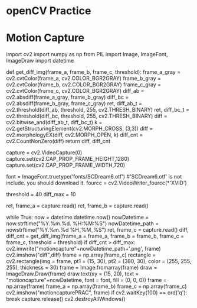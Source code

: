 # openCV  Practice
# Motion Capture

import cv2
import numpy as np
from PIL import Image, ImageFont, ImageDraw
import datetime

def get_diff_img(frame_a, frame_b, frame_c, threshold):
    frame_a_gray = cv2.cvtColor(frame_a, cv2.COLOR_BGR2GRAY)
    frame_b_gray = cv2.cvtColor(frame_b, cv2.COLOR_BGR2GRAY)
    frame_c_gray = cv2.cvtColor(frame_c, cv2.COLOR_BGR2GRAY)
    diff_ab = cv2.absdiff(frame_a_gray, frame_b_gray)
    diff_bc = cv2.absdiff(frame_b_gray, frame_c_gray)
    ret, diff_ab_t = cv2.threshold(diff_ab, threshold, 255, cv2.THRESH_BINARY)
    ret, diff_bc_t = cv2.threshold(diff_bc, threshold, 255, cv2.THRESH_BINARY)
    diff = cv2.bitwise_and(diff_ab_t, diff_bc_t)
    k = cv2.getStructuringElement(cv2.MORPH_CROSS, (3,3))
    diff = cv2.morphologyEX(diff, cv2.MORPH_OPEN, k)
    diff_cnt = cv2.CountNonZero(diff)
    return diff, diff_cnt

capture = cv2.VideoCapture(0)
capture.set(cv2.CAP_PROP_FRAME_HEIGHT,1280)
capture.set(cv2.CAP_PROP_FRAME_WIDTH,720)

font = ImageFont.truetype('fonts/SCDream6.otf') #'SCDream6.otf' is not include. you should download it.
fourcc = cv2.VideoWriter_fourcc(*'XVID')

threshold = 40
diff_max = 10

ret, frame_a = capture.read()
ret, frame_b = capture.read()

while True:
    now = datetime.datetime.now()
    nowDatetime = now.strftime("%Y.%m.%d. %H:%M:%S")
    nowDatetime_path = nowstrftime("%Y.%m.%d %H_%M_%S")
    ret, frame_c = capture.read()
    diff, diff_cnt = get_diff_img(frame_a = frame_a, frame_b = frame_b, frame_c = frame_c, threshold = threshold)
    if diff_cnt > diff_max:
        cv2.imwrite("motioncapture"+nowDatetime_path+'.png', frame)
    cv2.imshow("diff",diff)
    frame = np.array(frame_c)
    rectangle = cv2.rectangle(img = frame, pt1 = (15, 30), pt2 = (380, 30), color = (255, 255, 255), thickness = 30)
    frame = Image.fromarray(frame)
    draw = ImageDraw.Draw(frame)
    draw.text(xy = (15, 20), text = "motioncapture"+nowDatetime, font = font, fill = (0, 0, 0))
    frame = np.array(frame)
    frame_a = np.array(frame_b)
    frame_c = np.array(frame_c)
    cv2.imshow("motioncapturePRAC", frame)
    if cv2.waitKey(100) == ord('q'):
        break
capture.release()
cv2.destroyAllWindows()

